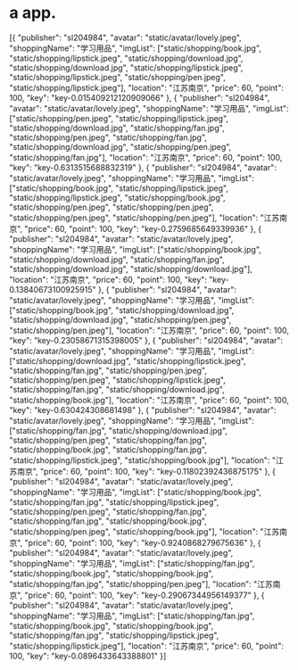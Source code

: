 # a app.

[{
  "publisher": "sl204984",
  "avatar": "static/avatar/lovely.jpeg",
  "shoppingName": "学习用品",
  "imgList": ["static/shopping/book.jpg", "static/shopping/lipstick.jpeg", "static/shopping/download.jpg", "static/shopping/download.jpg", "static/shopping/lipstick.jpeg", "static/shopping/lipstick.jpeg", "static/shopping/pen.jpeg", "static/shopping/lipstick.jpeg"],
  "location": "江苏南京",
  "price": 60,
  "point": 100,
  "key": "key-0.015409212120909066"
}, {
  "publisher": "sl204984",
  "avatar": "static/avatar/lovely.jpeg",
  "shoppingName": "学习用品",
  "imgList": ["static/shopping/pen.jpeg", "static/shopping/lipstick.jpeg", "static/shopping/download.jpg", "static/shopping/fan.jpg", "static/shopping/pen.jpeg", "static/shopping/fan.jpg", "static/shopping/download.jpg", "static/shopping/pen.jpeg", "static/shopping/fan.jpg"],
  "location": "江苏南京",
  "price": 60,
  "point": 100,
  "key": "key-0.6313515688832319"
}, {
  "publisher": "sl204984",
  "avatar": "static/avatar/lovely.jpeg",
  "shoppingName": "学习用品",
  "imgList": ["static/shopping/book.jpg", "static/shopping/lipstick.jpeg", "static/shopping/lipstick.jpeg", "static/shopping/book.jpg", "static/shopping/pen.jpeg", "static/shopping/pen.jpeg", "static/shopping/pen.jpeg", "static/shopping/pen.jpeg"],
  "location": "江苏南京",
  "price": 60,
  "point": 100,
  "key": "key-0.2759685649339936"
}, {
  "publisher": "sl204984",
  "avatar": "static/avatar/lovely.jpeg",
  "shoppingName": "学习用品",
  "imgList": ["static/shopping/book.jpg", "static/shopping/download.jpg", "static/shopping/fan.jpg", "static/shopping/download.jpg", "static/shopping/download.jpg"],
  "location": "江苏南京",
  "price": 60,
  "point": 100,
  "key": "key-0.13840673100925915"
}, {
  "publisher": "sl204984",
  "avatar": "static/avatar/lovely.jpeg",
  "shoppingName": "学习用品",
  "imgList": ["static/shopping/book.jpg", "static/shopping/download.jpg", "static/shopping/download.jpg", "static/shopping/pen.jpeg", "static/shopping/pen.jpeg"],
  "location": "江苏南京",
  "price": 60,
  "point": 100,
  "key": "key-0.23058671315398005"
}, {
  "publisher": "sl204984",
  "avatar": "static/avatar/lovely.jpeg",
  "shoppingName": "学习用品",
  "imgList": ["static/shopping/download.jpg", "static/shopping/lipstick.jpeg", "static/shopping/fan.jpg", "static/shopping/pen.jpeg", "static/shopping/pen.jpeg", "static/shopping/lipstick.jpeg", "static/shopping/fan.jpg", "static/shopping/download.jpg", "static/shopping/book.jpg"],
  "location": "江苏南京",
  "price": 60,
  "point": 100,
  "key": "key-0.630424308681498"
}, {
  "publisher": "sl204984",
  "avatar": "static/avatar/lovely.jpeg",
  "shoppingName": "学习用品",
  "imgList": ["static/shopping/fan.jpg", "static/shopping/download.jpg", "static/shopping/pen.jpeg", "static/shopping/fan.jpg", "static/shopping/book.jpg", "static/shopping/fan.jpg", "static/shopping/lipstick.jpeg", "static/shopping/book.jpg"],
  "location": "江苏南京",
  "price": 60,
  "point": 100,
  "key": "key-0.11802392436875175"
}, {
  "publisher": "sl204984",
  "avatar": "static/avatar/lovely.jpeg",
  "shoppingName": "学习用品",
  "imgList": ["static/shopping/book.jpg", "static/shopping/fan.jpg", "static/shopping/lipstick.jpeg", "static/shopping/pen.jpeg", "static/shopping/fan.jpg", "static/shopping/fan.jpg", "static/shopping/book.jpg", "static/shopping/pen.jpeg", "static/shopping/book.jpg"],
  "location": "江苏南京",
  "price": 60,
  "point": 100,
  "key": "key-0.9240868279675636"
}, {
  "publisher": "sl204984",
  "avatar": "static/avatar/lovely.jpeg",
  "shoppingName": "学习用品",
  "imgList": ["static/shopping/fan.jpg", "static/shopping/book.jpg", "static/shopping/book.jpg", "static/shopping/fan.jpg", "static/shopping/pen.jpeg"],
  "location": "江苏南京",
  "price": 60,
  "point": 100,
  "key": "key-0.29067344956149377"
}, {
  "publisher": "sl204984",
  "avatar": "static/avatar/lovely.jpeg",
  "shoppingName": "学习用品",
  "imgList": ["static/shopping/fan.jpg", "static/shopping/book.jpg", "static/shopping/book.jpg", "static/shopping/fan.jpg", "static/shopping/lipstick.jpeg", "static/shopping/lipstick.jpeg"],
  "location": "江苏南京",
  "price": 60,
  "point": 100,
  "key": "key-0.0896433643388801"
}]